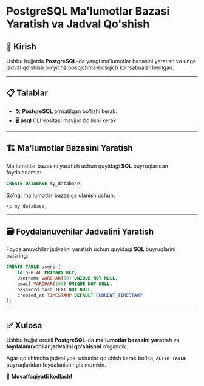# PostgreSQL Ma'lumotlar Bazasi Yaratish va Jadval Qo'shish

## 📌 Kirish
Ushbu hujjatda **PostgreSQL**-da yangi ma'lumotlar bazasini yaratish va unga jadval qo'shish bo'yicha bosqichma-bosqich ko'rsatmalar berilgan.

---

## 📋 Talablar
- 🛠 **PostgreSQL** o'rnatilgan bo'lishi kerak.
- 🖥 **psql** CLI vositasi mavjud bo'lishi kerak.

---

## 🏗 Ma'lumotlar Bazasini Yaratish
Ma'lumotlar bazasini yaratish uchun quyidagi **SQL** buyruqlaridan foydalanamiz:

```sql
CREATE DATABASE my_database;
```

So‘ng, ma'lumotlar bazasiga ulanish uchun:

```sql
\c my_database;
```

---

## 🗃 Foydalanuvchilar Jadvalini Yaratish
Foydalanuvchilar jadvalini yaratish uchun quyidagi **SQL** buyruqlarini bajaring:

```sql
CREATE TABLE users (
    id SERIAL PRIMARY KEY,
    username VARCHAR(50) UNIQUE NOT NULL,
    email VARCHAR(100) UNIQUE NOT NULL,
    password_hash TEXT NOT NULL,
    created_at TIMESTAMP DEFAULT CURRENT_TIMESTAMP
);
```

---

## ✅ Xulosa
Ushbu hujjat orqali **PostgreSQL**-da **ma'lumotlar bazasini yaratish** va **foydalanuvchilar jadvalini qo'shishni** o'rgandik. 

Agar qo'shimcha jadval yoki ustunlar qo'shish kerak bo'lsa, **`ALTER TABLE`** buyruqlaridan foydalanishingiz mumkin. 

🚀 **Muvaffaqiyatli kodlash!**
